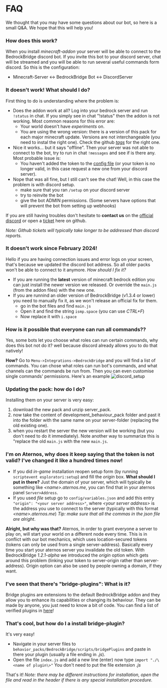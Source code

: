# FAQ
We thought that you may have some questions about our bot, so here is a small Q&A. We hope that this will help you!

### How does this work?
When you install *minecraft-addon* your server will be able to connect to the BedrockBridge discord bot. If you invite this bot to your discord server, chat will be streamed and you will be able to run several useful commands form discord.
So this is the configuration:
* Minecraft-Server <-> BedrockBridge Bot <-> DiscordServer

### It doesn't work! What should I do?
First thing to do is understanding where the problem is:
* Does the addon work at all? Log into your bedrock server and run `!status` in chat. If you simply see in chat "!status" then the addon is not working. Most common reasons for this error are: 
  * Your world doesn't have *experiments* on.
  * You are using the wrong version: there is a version of this pack for each major minecraft update. Versions are not interchangeable (you need to instal the right one). Check the github [*tags*](https://github.com/InnateAlpaca/BedrockBridge/tags) for the right one.
* Nice it works... but it says "offline". Then your server was not able to connect to the bot, try to run in chat `!messages` and see if is there any. Most probable issue is:
  * You haven't added the token to the [config file](BedrockBridge#bedrock-setup) (or your token is no longer valid, in this case request a new one from your discord server).
* Nope that was all fine, but I still can't see the chat! Well, in this case the problem is with discord setup. 
  * make sure that you ran `/setup` on your discord server
  * try to reinvite the bot
  * give the bot ADMIN permissions. (Some servers have options that will prevent the bot from setting up webhooks)

If you are still having troubles don't hesitate to **contact us** on the [official discord](https://discord.gg/A2SDjxQshJ) or open a [ticket](https://github.com/InnateAlpaca/BedrockBridge/issues) here on github.

*Note: Github tickets will typically take longer to be addressed than discord reports.*

### It doesn't work since February 2024!
Hello if you are having connection issues and error logs on your screen, that's because we updated the discord bot address. So all older packs won't be able to connect to it anymore. *How should I fix it?*
* If you are running the **latest** version of minecraft bedrock edition you can just install the newer version we released. Or override the `main.js` (from the addon files) with the new one.
* If you are runnind an older version of BedrockBridge (v1.3.4 or lower) you need to manually fix it, as we won't release an official fix for them.
  - go in the bot files and find  `main.js` 
  - Open it and find the string `ismp.space` (you can use *CTRL+F*)
  - Now replace it with `i.space`


### How is it possible that everyone can run all commands??
Yes, some bots let you choose what roles can run certain commands, why does this bot not do it? well because discord already allows you to do that natively! 

**How?**
Go to `Menu->Integrations->BedrockBridge` and you will find a list of commands. You can chose what roles can run bot's commands, and what channels can the commands be run from. Then you can even customise single commands' permissions. 
Here's an example ![discord_setup](https://i.imgur.com/QRKOWRb.png) 

### Updating the pack: how do I do?
Installing them on your server is very easy:
1) download the new pack and unzip server_pack.
2) now take the content of development_behaviour_pack folder and past it into the folder with the same name on your server-folder (replacing the old existing one). 
3) when you restart the server the new version will be working (but you don't need to do it immediately).
Note another way to summarize this is "replace the old `main.js` with the new `main.js`.

### I'm on Aternos, why does it keep saying that the token is not valid? I've changed it like a hundred times now!
* If you did *in-game* installation reopen setup form (by running `scriptevent esploratori:setup`) and fill the _origin_ box. **What should I put in there?** Just the domain of your server, which will typically be something like *\<name\>.aternos.me*, you can find that in your aternos panel `Server>Address`.
* If you used *file* setup go to `config/variables.json` and add this entry `"origin": "<your server address>"`, where *\<your server address\>* is the address you use to connect to the server (typically with this format *\<name\>.aternos.me*) *Tip: make sure that all the commas in the json file are alright*.
 
 **Alright, but why was that?**
 Aternos, in order to grant everyone a server to play on, will start your world on a different node every time. This is in conflict with our bot mechanics, which uses location-secured tokens (tokens can only be used from a single server-address). Basically every time you start your aternos server you invalidate the old token. With BedrockBridge *1.2.1-alpha* we introduced the *origin* option which gets around this problem (linking your token to server-origin rather than server-address). Origin option can also be used by people owning a domain, if they want.

 ### I've seen that there's "bridge-plugins": What is it?
Bridge plugins are extensions to the default BedrockBridge addon and they allow you to enhance its capabilities or changing its behaviour. They can be made by anyone, you just need to know a bit of code. You can find a list of verified plugins in [here](https://github.com/InnateAlpaca/BedrockBridge/tree/main/bridge_plugins)!

### That's cool, but how do I a install bridge-plugin?
It's very easy! 
* Navigate in your server files to `behavior_packs/BedrockBridge/scripts/bridgePlugins` and paste in there your plugin (usually a file ending in .*js*).
* Open the file `index.js` and add a new line (enter) now type `import "./\<name of plugin\>"` You don't need to put the file extension *.js*

That's it!
*Note: there may be different instructions for installation, open the file and read in the header if there is any special installation procedure.*

